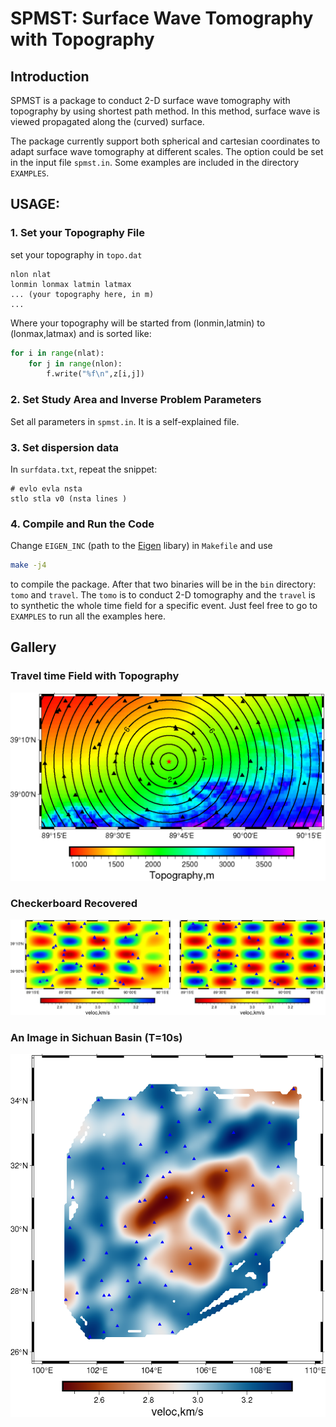 # SPMST: Surface Wave Tomography with Topography
## Introduction 
SPMST is a package to conduct 2-D surface wave tomography with topography by using shortest path method. In this method, surface wave is viewed propagated along the (curved) surface. 

The package currently support both spherical and cartesian coordinates to adapt surface wave tomography at different scales. The option could be set in the input file `spmst.in`. Some examples are included in the directory `EXAMPLES`.

## USAGE:
### 1. Set your Topography File
set your topography in `topo.dat`
``` shell
nlon nlat 
lonmin lonmax latmin latmax
... (your topography here, in m)
...
```
Where your topography will be started from (lonmin,latmin)  to (lonmax,latmax) and is sorted like:
```python
for i in range(nlat):
    for j in range(nlon):
        f.write("%f\n",z[i,j])
```

### 2. Set Study Area and Inverse Problem Parameters
Set all parameters in  `spmst.in`. It is a self-explained file.

### 3. Set dispersion data
In `surfdata.txt`, repeat the snippet:
```
# evlo evla nsta
stlo stla v0 (nsta lines )
```

### 4. Compile and Run the Code
Change `EIGEN_INC` (path to the [Eigen](https://eigen.tuxfamily.org/index.php?title=Main_Page) libary) in `Makefile` and use 
```bash
make -j4
```
to compile the package. After that two binaries will be in the `bin` directory: `tomo` and `travel`. The `tomo` is to conduct 2-D tomography and the `travel` is to synthetic the whole time field for a specific event. Just feel free to go to `EXAMPLES` to run all the examples here.

## Gallery
### Travel time Field with Topography
![image](figure/time.png)

### Checkerboard Recovered
![image](figure/checkerboard.jpg)

### An Image in Sichuan Basin (T=10s)
![image](figure/sichuan.png)